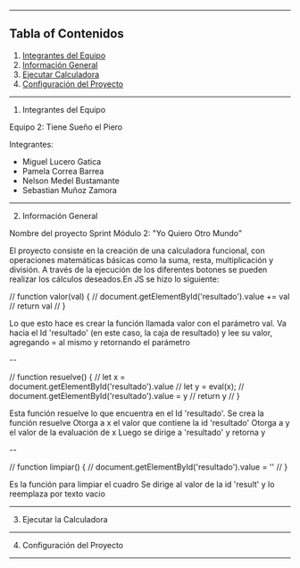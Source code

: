 ***
## Tabla of Contenidos
1. [Integrantes del Equipo](#Integrantes-del-Equipo)
2. [Información General](#Información-General)
3. [Ejecutar Calculadora](#Ejecutar-Calculadora)
4. [Configuración del Proyecto](#Configuración-del-proyecto)

***
1. Integrantes del Equipo

Equipo 2: Tiene Sueño el Piero

Integrantes:
- Miguel Lucero Gatica 
- Pamela Correa Barrea
- Nelson Medel Bustamante
- Sebastian Muñoz Zamora
***
2. Información General

Nombre del proyecto    Sprint Módulo 2: "Yo Quiero Otro Mundo”

El proyecto consiste en la creación de una calculadora funcional, con operaciones matemáticas básicas como la suma, resta, multiplicación y división. A través de la ejecución de los diferentes botones se pueden realizar los cálculos deseados.En JS se hizo lo siguiente:

//  function valor(val) {
//      document.getElementById('resultado').value += val
//      return val
//  }

Lo que esto hace es crear la función llamada valor con el parámetro val.
Va hacia el Id 'resultado' (en este caso, la caja de resultado) y lee su valor, agregando = al mismo y retornando el parámetro

--

//  function resuelve() {
//      let x = document.getElementById('resultado').value
//      let y = eval(x);
//      document.getElementById('resultado').value = y
//      return y
//  }

Esta función resuelve lo que encuentra en el Id 'resultado'.
Se crea la función resuelve
Otorga a x el valor que contiene la id 'resultado'
Otorga a y el valor de la evaluación de x
Luego se dirige a 'resultado' y retorna y

--

//  function limpiar() {
//      document.getElementById('resultado').value = ''
//  }

Es la función para limpiar el cuadro
Se dirige al valor de la id 'result' y lo reemplaza por texto vacio
***
3. Ejecutar la Calculadora




***
4. Configuración del Proyecto

***